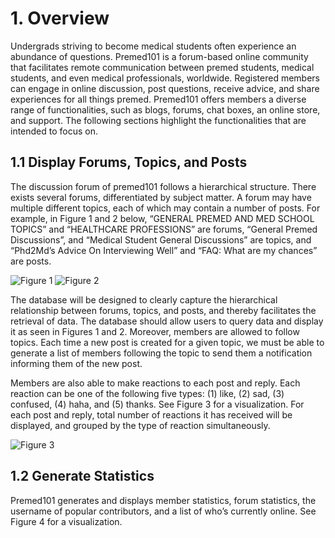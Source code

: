 # 1. Overview
Undergrads striving to become medical students often experience an abundance of questions. Premed101 is a forum-based online community that facilitates remote communication between premed students, medical students, and even medical professionals, worldwide. Registered members can engage in online discussion, post questions, receive advice, and share experiences for all things premed. Premed101 offers members a diverse range of functionalities, such as blogs, forums, chat boxes, an online store, and support. The following sections highlight the functionalities that are intended to focus on.

## 1.1 Display Forums, Topics, and Posts
The discussion forum of premed101 follows a hierarchical structure. There exists several forums, differentiated by subject matter. A forum may have multiple different topics, each of which may contain a number of posts. For example, in Figure 1 and 2 below, “GENERAL PREMED AND MED SCHOOL TOPICS” and “HEALTHCARE PROFESSIONS” are forums, “General Premed Discussions”, and “Medical Student General Discussions” are topics, and “Phd2Md’s Advice On Interviewing Well” and “FAQ: What are my chances” are posts.

![Figure 1](https://github.com/tzyiyuet/pre-med_forum/blob/master/figure1.jpg)
![Figure 2](https://github.com/tzyiyuet/pre-med_forum/blob/master/figure2.jpg)

The database will be designed to clearly capture the hierarchical relationship between forums, topics, and posts, and thereby facilitates the retrieval of data. The database should allow users to query data and display it as seen in Figures 1 and 2. Moreover, members are allowed to follow topics. Each time a new post is created for a given topic, we must be able to generate a list of members following the topic to send them a notification informing them of the new post.

Members are also able to make reactions to each post and reply. Each reaction can be one of the following five types: (1) like, (2) sad, (3) confused, (4) haha, and (5) thanks. See Figure 3 for a visualization. For each post and reply, total number of reactions it has received will be displayed, and grouped by the type of reaction simultaneously.

![Figure 3](https://github.com/tzyiyuet/pre-med_forum/blob/master/figure3.jpg)

## 1.2 Generate Statistics
Premed101 generates and displays member statistics, forum statistics, the username of popular contributors, and a list of who’s currently online. See Figure 4 for a visualization.

